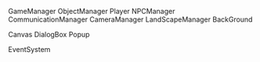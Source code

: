 GameManager
	ObjectManager
		Player
		NPCManager
	CommunicationManager
	CameraManager
	LandScapeManager
	BackGround

Canvas
	DialogBox
	Popup

EventSystem
